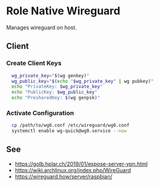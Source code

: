 # Role Native Wireguard
Manages wireguard on host.

## Client
### Create Client Keys
```bash
  wg_private_key="$(wg genkey)"
  wg_public_key="$(echo "$wg_private_key" | wg pubkey)"
  echo "PrivateKey: $wg_private_key"
  echo "PublicKey: $wg_public_key"
  echo "PresharedKey: $(wg genpsk)"
```

### Activate Configuration
```bash
  cp /path/to/wg0.conf /etc/wireguard/wg0.conf
  systemctl enable wg-quick@wg0.service --now
```

## See
- https://golb.hplar.ch/2019/01/expose-server-vpn.html
- https://wiki.archlinux.org/index.php/WireGuard
- https://wireguard.how/server/raspbian/
